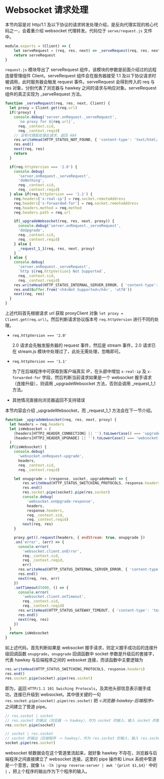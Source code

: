 # Websocket 请求处理

本节内容是对 http/1.1 及以下协议的请求转发处理介绍，是反向代理实现的核心代码之一，会着重介绍 websocket 代理转发。代码位于 `serve/request.js` 文件中。

```javascript
module.exports = (Client) => {
    let serveRequest = (req, res, next) => _serveRequest(req, res, next, Client)
    return serveRequest
}
```

`request.js` 模块导出了 serveRequest 组件，该模块的参数是前面介绍过的远程连接管理组件 Client。serveRequest 组件会在服务器接受 1.1 及以下协议请求时被调用，此时服务器会触发 request 事件。serveRequest 会得到传入的 req 与 res 对象，分别代表了浏览器与 hawkey 之间的请求与响应对象。serveRequest 组件的真正实现为 _serveRequest 方法。

```javascript
function _serveRequest(req, res, next, Client) {
  let proxy = Client.get(req.url)
  if(!proxy) {
    console.debug('server.onRequest._serveRequest',
      `no proxy for ${req.url}`,
      req._context.sid,
      req._context.reqid)
    // 没有代理能处理此请求，返回 404
    res.writeHead(HTTP_STATUS_NOT_FOUND, { 'content-type': 'text/html; charset=utf-8' })
    res.end()
    next(req, res)
    return
  }

  if(req.httpVersion === '2.0') {
    console.debug(
      'server.onRequest._serveRequest',
      'doNothing',
      req._context.sid,
      req._context.reqid)
  } else if(req.httpVersion === '1.1') {
    req.headers['x-real-ip'] = req.socket.remoteAddress
    req.headers['x-forwarded-for'] = req.socket.remoteAddress
    req.headers.method = req.method
    req.headers.path = req.url

    if(_upgradeWebsocket(req, res, next, proxy)) {
      console.debug('server.onRequest._serveRequest',
      'doUpgrade',
      req._context.sid,
      req._context.reqid)
    } else {
      _request_1_1(req, res, next, proxy)
    }
  } else {
    console.debug(
      'server.onRequest._serveRequest',
      `http ${req.httpVersion} Not Supported`,
      req._context.sid,
      req._context.reqid)
    res.writeHead(HTTP_STATUS_INTERNAL_SERVER_ERROR, { 'content-type': 'text/html; charset=utf-8' })
    res.end(Buffer.from('<h4>Not Supported</h4>', 'utf8'))
    next(req, res)
  }
}
```

上述代码首先根据请求 url 获取 proxyClient 对象 `let proxy = Client.get(req.url)`。然后判断请求协议版本号 `req.httpVersion` 进行不同的处理。

* `req.httpVersion === '2.0'`
  
  2.0 请求会先触发服务器的 request 事件，然后是 stream 事件，2.0 请求已在 stream.js 模块中处理过了，此处无需处理，忽略即可。

* `req.httpVersion === '1.1'`

  为了在后端程序中可获取到客户端真实 IP，在头部中增加 `x-real-ip` 及 `x-forwarded-for` 字段，然后判断当前请求如果是一个 websocket 握手请求（连接升级），则调用 _upgradeWebsocket 方法，否则会调用 _request_1_1 方法。

* 其他情况直接向浏览器返回不支持错误

本节内容会介绍 _upgradeWebsocket，而 _request_1_1 方法会在下一节介绍。

```javascript
function _upgradeWebsocket(req, res, next, proxy) {
  let headers = req.headers
  let isWebsocket = (
    (headers[HTTP2_HEADER_CONNECTION] || '').toLowerCase() === 'upgrade' &&
    (headers[HTTP2_HEADER_UPGRADE] || '').toLowerCase() === 'websocket'
  )
  if(isWebsocket) {
    console.debug(
      'websocket.onRequest-upgrade',
      headers,
      req._context.sid,
      req._context.reqid)

    let onupgrade = (response, socket, upgradeHead) => {
        res.writeHead(HTTP_STATUS_SWITCHING_PROTOCOLS, response.headers)
        res.end()
        res.socket.pipe(socket).pipe(res.socket)
        console.debug(
          'websocket.onUpgrade-response',
          headers,
          response.headers,
          req._context.sid,
          req._context.reqid)
        next(req, res)
    }

    proxy.get().request(headers, { endStream: true, onupgrade })
    .on('error', (err) => {
      console.error(
        'websocket.client.onError',
        req._context.sid,
        req._context.reqid,
        err)
      res.writeHead(HTTP_STATUS_INTERNAL_SERVER_ERROR, { 'content-type': 'text/html; charset=utf-8' })
      res.end()
      next(req, res, err)
    })
    .setTimeout(5000, () => {
      console.error(
        'websocket.client.onTimeout',
        req._context.sid,
        req._context.reqid)
      res.writeHead(HTTP_STATUS_GATEWAY_TIMEOUT, { 'content-type': 'text/html; charset=utf-8' })
      res.end()
      next(req, res)
    })
  }
  return isWebsocket
}
```

如上述代码，首先判断如果是 websocket 握手请求，则定义握手成功后的连接升级回调函数 `onupgrade`，`onupgrade` 回调函数中 socket 参数是升级后的套接字，代表 hawkey 与后端程序之间的 websoket 连接，而该函数中主要逻辑为

```javascript
res.writeHead(HTTP_STATUS_SWITCHING_PROTOCOLS, response.headers)
res.end()
res.socket.pipe(socket).pipe(res.socket)
```

即为，返回 `HTTP/1.1 101 Swiching Protocols`，及其他头部信息表示握手成功，连接已升级到 websocket。其中很关键的一句 `res.socket.pipe(socket).pipe(res.socket)` 把 _<浏览器-hawkey-后端程序>_ 之间建立了管道 pipe。

```javascript
// res.socket | socket
// res.socket 的输出（浏览器 -> hawkey），作为 socket 的输入，输入 socket 的数据会流向后端程序
res.socket.pipe(socket)

// socket | res.socket
// socket 的输出（后端程序 -> hawkey），作为 res.socket 的输入，输入 res.socket 的数据会流向浏览器
socket.pipe(res.socket)
```

websocket 帧数据会在这个管道里流起来，就好象 hawkey 不存在，浏览器与后端程序之间直接建立了 websocket 连接。这里的 pipe 操作和 Linux 系统中管道是一个意思，就像 `ls -lh |grep reverse-server | awk '{print $1,$4}'` 中的 `|` ，把上个程序的输出作为下个程序的输入。